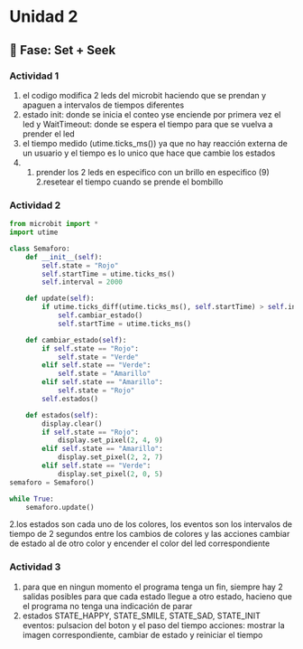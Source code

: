 # Unidad 2

## 🔎 Fase: Set + Seek

### Actividad 1
1. el codigo modifica 2 leds del microbit haciendo que se prendan y apaguen a intervalos de tiempos diferentes
2. estado init: donde se inicia el conteo yse enciende por primera vez el led y WaitTimeout: donde se espera el tiempo para que se vuelva a prender el led
3. el tiempo medido (utime.ticks_ms()) ya que no hay reacción externa de un usuario y el tiempo es lo unico que hace que cambie los estados
4. 1. prender los 2 leds en especifico con un brillo en especifico (9)  2.resetear el tiempo cuando se prende el bombillo

### Actividad 2

```python
from microbit import *
import utime

class Semaforo:
    def __init__(self):
        self.state = "Rojo"
        self.startTime = utime.ticks_ms()
        self.interval = 2000  

    def update(self):
        if utime.ticks_diff(utime.ticks_ms(), self.startTime) > self.interval:
            self.cambiar_estado()
            self.startTime = utime.ticks_ms()

    def cambiar_estado(self):
        if self.state == "Rojo":
            self.state = "Verde"
        elif self.state == "Verde":
            self.state = "Amarillo"
        elif self.state == "Amarillo":
            self.state = "Rojo"
        self.estados()

    def estados(self):
        display.clear()
        if self.state == "Rojo":
            display.set_pixel(2, 4, 9)
        elif self.state == "Amarillo":
            display.set_pixel(2, 2, 7)
        elif self.state == "Verde":
            display.set_pixel(2, 0, 5)
semaforo = Semaforo()

while True:
    semaforo.update()
```
2.los estados son cada uno de los colores, los eventos son los intervalos de tiempo de 2 segundos entre los cambios de colores y las acciones cambiar de estado al de otro color y encender el color del led correspondiente

### Actividad 3
1. para que en ningun momento el programa tenga un fin, siempre hay 2 salidas posibles para que cada estado llegue a otro estado, hacieno que el programa no tenga una indicación de parar
2. estados	STATE_HAPPY, STATE_SMILE, STATE_SAD, STATE_INIT
   eventos: pulsacion del boton y el paso del tiempo
   acciones: mostrar la imagen correspondiente, cambiar de estado y reiniciar el tiempo


